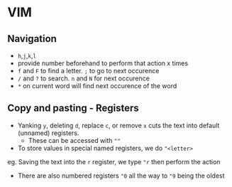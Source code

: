 # VIM

## Navigation
- `h`,`j`,`k`,`l`
- provide number beforehand to perform that action x times
- `f` and `F` to find a letter. `;` to go to next occurence
- `/` and `?` to search. `n` and `N` for next occurence
- `*` on current word will find next occurence of the word

## Copy and pasting - Registers
- Yanking `y`, deleting `d`, replace `c`, or remove `x` cuts the text into default (unnamed) registers. 
  - These can be accessed with `""`
- To store values in special named registers, we do `"<letter>`

eg. Saving the text into the `r` register, we type `"r` then perform the action

- There are also numbered registers `"0` all the way to `"9` being the oldest
